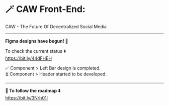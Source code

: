 # 🪄 CAW Front-End:
CAW - The Future Of Decentralized Social Media

---

**Figma designs have begun!  🎉**

To check the current status ⬇️
<br/> https://bit.ly/44dFHEH

✅ Component > Left Bar design is completed.
<br>⏳ Component > Header started to be developed.

---

**🚀 To follow the roadmap ⬇️**
<br/>  https://bit.ly/3Nrh01I
